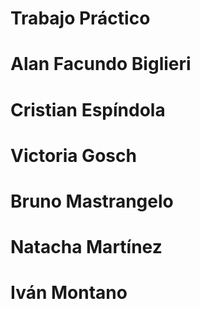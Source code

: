 ﻿# Trabajo Práctico
# Alan Facundo Biglieri
# Cristian Espíndola
# Victoria Gosch
# Bruno Mastrangelo
# Natacha Martínez
# Iván Montano
